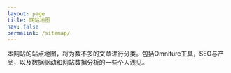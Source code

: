 ```yaml
---
layout: page
title: 网站地图
nav: false
permalink: /sitemap/
---
```

本网站的站点地图，将为数不多的文章进行分类。包括Omniture工具，SEO与产品，以及数据驱动和网站数据分析的一些个人浅见。
